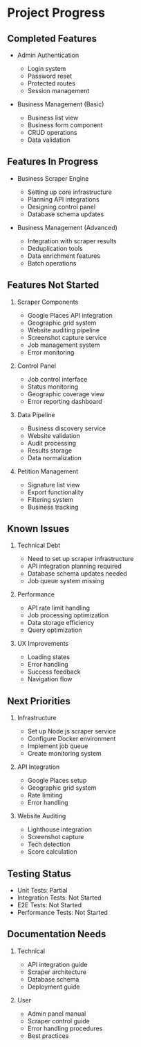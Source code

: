 # Project Progress

## Completed Features
- Admin Authentication
  - Login system
  - Password reset
  - Protected routes
  - Session management

- Business Management (Basic)
  - Business list view
  - Business form component
  - CRUD operations
  - Data validation

## Features In Progress
- Business Scraper Engine
  - Setting up core infrastructure
  - Planning API integrations
  - Designing control panel
  - Database schema updates

- Business Management (Advanced)
  - Integration with scraper results
  - Deduplication tools
  - Data enrichment features
  - Batch operations

## Features Not Started
1. Scraper Components
   - Google Places API integration
   - Geographic grid system
   - Website auditing pipeline
   - Screenshot capture service
   - Job management system
   - Error monitoring

2. Control Panel
   - Job control interface
   - Status monitoring
   - Geographic coverage view
   - Error reporting dashboard

3. Data Pipeline
   - Business discovery service
   - Website validation
   - Audit processing
   - Results storage
   - Data normalization

4. Petition Management
   - Signature list view
   - Export functionality
   - Filtering system
   - Business tracking

## Known Issues
1. Technical Debt
   - Need to set up scraper infrastructure
   - API integration planning required
   - Database schema updates needed
   - Job queue system missing

2. Performance
   - API rate limit handling
   - Job processing optimization
   - Data storage efficiency
   - Query optimization

3. UX Improvements
   - Loading states
   - Error handling
   - Success feedback
   - Navigation flow

## Next Priorities
1. Infrastructure
   - Set up Node.js scraper service
   - Configure Docker environment
   - Implement job queue
   - Create monitoring system

2. API Integration
   - Google Places setup
   - Geographic grid system
   - Rate limiting
   - Error handling

3. Website Auditing
   - Lighthouse integration
   - Screenshot capture
   - Tech detection
   - Score calculation

## Testing Status
- Unit Tests: Partial
- Integration Tests: Not Started
- E2E Tests: Not Started
- Performance Tests: Not Started

## Documentation Needs
1. Technical
   - API integration guide
   - Scraper architecture
   - Database schema
   - Deployment guide

2. User
   - Admin panel manual
   - Scraper control guide
   - Error handling procedures
   - Best practices 